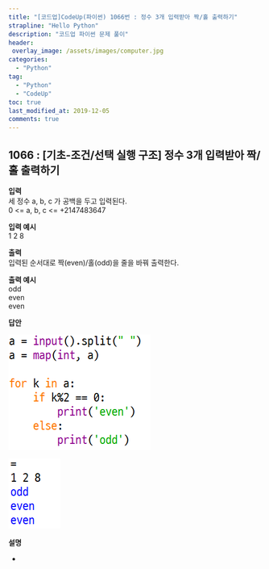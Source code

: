 ```yaml
---
title: "[코드업]CodeUp(파이썬) 1066번 : 정수 3개 입력받아 짝/홀 출력하기"
strapline: "Hello Python"
description: "코드업 파이썬 문제 풀이"
header:
 overlay_image: /assets/images/computer.jpg
categories:
  - "Python"
tag:
  - "Python"
  - "CodeUp"
toc: true
last_modified_at: 2019-12-05
comments: true
---
```


## 1066 : [기초-조건/선택 실행 구조] 정수 3개 입력받아 짝/홀 출력하기


**입력**<br>
세 정수 a, b, c 가 공백을 두고 입력된다.<br>
0 <= a, b, c <= +2147483647

**입력 예시**<br>
1 2 8

**출력**<br>
입력된 순서대로 짝(even)/홀(odd)을 줄을 바꿔 출력한다.

**출력 예시**<br>
odd<br>
even<br>
even


**답안**<br>

![a1066](/assets/images/1066-1.jpg)<br>

![a1066](/assets/images/1066-2.jpg)


**설명**

-
